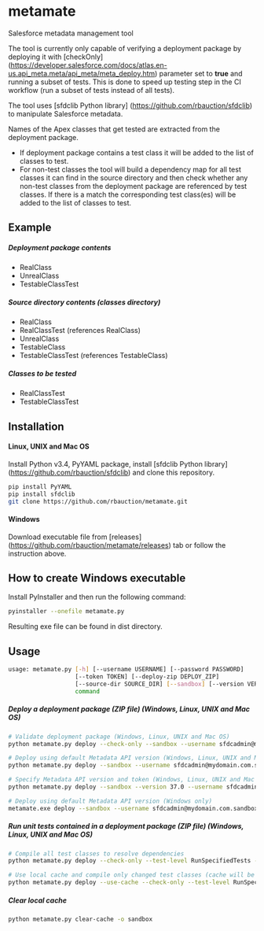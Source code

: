 # metamate
Salesforce metadata management tool

The tool is currently only capable of verifying a deployment package by deploying it with [checkOnly] (https://developer.salesforce.com/docs/atlas.en-us.api_meta.meta/api_meta/meta_deploy.htm) parameter set to **true** and running a subset of tests. This is done to speed up testing step in the CI workflow (run a subset of tests instead of all tests).

The tool uses [sfdclib Python library] (https://github.com/rbauction/sfdclib) to manipulate Salesforce metadata.

Names of the Apex classes that get tested are extracted from the deployment package.

 - If deployment package contains a test class it will be added to the list of classes to test.
 - For non-test classes the tool will build a dependency map for all test classes it can find in the source directory and then check whether any non-test classes from the deployment package are referenced by test classes. If there is a match the corresponding test class(es) will be added to the list of classes to test.

Example
---
##### Deployment package contents
 - RealClass
 - UnrealClass
 - TestableClassTest

##### Source directory contents (classes directory)
 - RealClass
 - RealClassTest (references RealClass)
 - UnrealClass
 - TestableClass
 - TestableClassTest (references TestableClass)

##### Classes to be tested
 - RealClassTest
 - TestableClassTest

Installation
---
#### Linux, UNIX and Mac OS
Install Python v3.4, PyYAML package, install [sfdclib Python library] (https://github.com/rbauction/sfdclib) and clone this repository.
```sh
pip install PyYAML
pip install sfdclib
git clone https://github.com/rbauction/metamate.git
```

#### Windows
Download executable file from [releases] (https://github.com/rbauction/metamate/releases) tab or follow the instruction above.

How to create Windows executable
---
Install PyInstaller and then run the following command:
```sh
pyinstaller --onefile metamate.py
```
Resulting exe file can be found in dist directory.

Usage
---
```sh
usage: metamate.py [-h] [--username USERNAME] [--password PASSWORD]
                   [--token TOKEN] [--deploy-zip DEPLOY_ZIP]
                   [--source-dir SOURCE_DIR] [--sandbox] [--version VERSION]
                   command
```

##### Deploy a deployment package (ZIP file) (Windows, Linux, UNIX and Mac OS)
```sh
# Validate deployment package (Windows, Linux, UNIX and Mac OS)
python metamate.py deploy --check-only --sandbox --username sfdcadmin@mydomain.com.sandbox --password Password --deploy-zip ../deploy.zip

# Deploy using default Metadata API version (Windows, Linux, UNIX and Mac OS)
python metamate.py deploy --sandbox --username sfdcadmin@mydomain.com.sandbox --password Password --deploy-zip ../deploy.zip

# Specify Metadata API version and token (Windows, Linux, UNIX and Mac OS)
python metamate.py deploy --sandbox --version 37.0 --username sfdcadmin@mydomain.com.sandbox --password Password --token TOKEN --deploy-zip ../deploy.zip

# Deploy using default Metadata API version (Windows only)
metamate.exe deploy --sandbox --username sfdcadmin@mydomain.com.sandbox --password Password --deploy-zip ..\deploy.zip
```

##### Run unit tests contained in a deployment package (ZIP file) (Windows, Linux, UNIX and Mac OS)
```sh
# Compile all test classes to resolve dependencies
python metamate.py deploy --check-only --test-level RunSpecifiedTests --sandbox --username sfdcadmin@mydomain.com.sandbox --password Password --deploy-zip ../deploy.zip --source-dir ../src

# Use local cache and compile only changed test classes (cache will be populated for each sandbox first time the tool is run)
python metamate.py deploy --use-cache --check-only --test-level RunSpecifiedTests --sandbox --username sfdcadmin@mydomain.com.sandbox --password Password --deploy-zip ../deploy.zip --source-dir ../src
```

##### Clear local cache
```sh
python metamate.py clear-cache -o sandbox
```